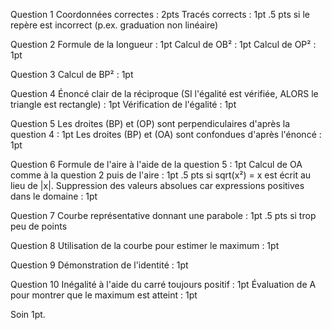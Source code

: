 Question 1
Coordonnées correctes : 2pts
Tracés corrects : 1pt
.5 pts si le repère est incorrect (p.ex. graduation non linéaire)

Question 2
Formule de la longueur  : 1pt
Calcul de OB² : 1pt
Calcul de OP² : 1pt

Question 3
Calcul de BP² : 1pt

Question 4
Énoncé clair de la réciproque (SI l'égalité est vérifiée, ALORS le triangle est rectangle) : 1pt
Vérification de l'égalité : 1pt

Question 5
Les droites (BP) et (OP) sont perpendiculaires d'après la question 4 : 1pt
Les droites (BP) et (OA) sont confondues d'après l'énoncé : 1pt

Question 6
Formule de l'aire à l'aide de la question 5 : 1pt
Calcul de OA comme à la question 2 puis de l'aire : 1pt
.5 pts si sqrt(x²) = x est écrit au lieu de |x|.
Suppression des valeurs absolues car expressions positives dans le domaine : 1pt

Question 7
Courbe représentative donnant une parabole : 1pt
.5 pts si trop peu de points

Question 8 
Utilisation de la courbe pour estimer le maximum : 1pt

Question 9
Démonstration de l'identité : 1pt

Question 10
Inégalité à l'aide du carré toujours positif : 1pt
Évaluation de A pour montrer que le maximum est atteint : 1pt

Soin
1pt.
